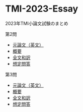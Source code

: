 # TMI-2023-Essay

2023年TMI小論文試験のまとめ

第2問
- [元論文（英文）]()
- [概要]()
- [全文和訳]()
- [想定問答]()

第3問
- [元論文（英文）]()
- [概要]()
- [全文和訳]()
- [想定問答]()
